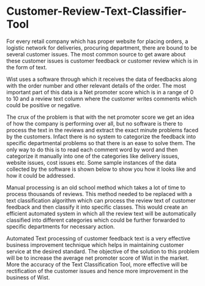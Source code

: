 # Customer-Review-Text-Classifier-Tool
For every retail company which has proper website for placing orders, a logistic network for deliveries, procuring department, there are bound to be several customer issues. The most common source to get aware about these customer issues is customer feedback or customer review which is in the form of text.

Wist uses a software through which it receives the data of feedbacks along with the order number and other relevant details of the order. The most important part of this data is a Net promoter score which is in a range of 0 to 10 and a review text column where the customer writes comments which could be positive or negative.

The crux of the problem is that with the net promoter score we get an idea of how the company is performing over all, but no software is there to process the text in the reviews and extract the exact minute problems faced by the customers. Infact there is no system to categorize the feedback into specific departmental problems so that there is an ease to solve them. The only way to do this is to read each comment word by word and then categorize it manually into one of the categories like delivery issues, website issues, cost issues etc. Some sample instances of the data collected by the software is shown below to show you how it looks like and how it could be addressed.


 



Manual processing is an old school method which takes a lot of time to process thousands of reviews. This method needed to be replaced with a text classification algorithm which can process the review text of customer feedback and then classify it into specific classes. This would create an efficient automated system in which all the review text will be automatically classified into different categories which could be further forwarded to specific departments for necessary action.

Automated Text processing of customer feedback text is a very effective business improvement technique which helps in maintaining customer service at the desired standard. The objective of the solution to this problem will be to increase the average net promoter score of Wist in the market. More the accuracy of the Text Classification Tool, more effective will be rectification of the customer issues and hence more improvement in the business of Wist. 
